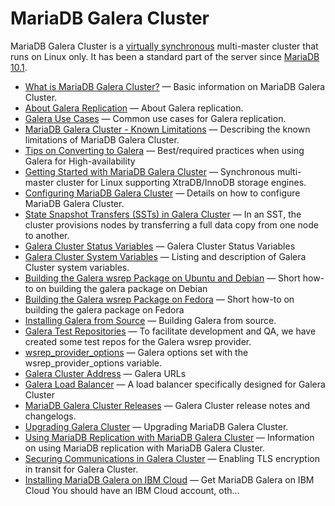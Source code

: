 # MariaDB Galera Cluster

MariaDB Galera Cluster is a [virtually synchronous](/replication/galera-cluster/about-galera-replication/) multi-master cluster that runs on Linux only. It has been a standard part of the server since [MariaDB 10.1](/kb/en/what-is-mariadb-101/).

- [What is MariaDB Galera Cluster?](/replication/galera-cluster/what-is-mariadb-galera-cluster/) — Basic information on MariaDB Galera Cluster.
- [About Galera Replication](/replication/galera-cluster/about-galera-replication/) — About Galera replication.
- [Galera Use Cases](/replication/galera-cluster/galera-use-cases/) — Common use cases for Galera replication.
- [MariaDB Galera Cluster - Known Limitations](/replication/galera-cluster/mariadb-galera-cluster-known-limitations/) — Describing the known limitations of MariaDB Galera Cluster.
- [Tips on Converting to Galera](/replication/galera-cluster/tips-on-converting-to-galera/) — Best/required practices when using Galera for High-availability
- [Getting Started with MariaDB Galera Cluster](/replication/galera-cluster/getting-started-with-mariadb-galera-cluster/) — Synchronous multi-master cluster for Linux supporting XtraDB/InnoDB storage engines.
- [Configuring MariaDB Galera Cluster](/replication/galera-cluster/configuring-mariadb-galera-cluster/) — Details on how to configure MariaDB Galera Cluster.
- [State Snapshot Transfers (SSTs) in Galera Cluster](/replication/galera-cluster/state-snapshot-transfers-ssts-in-galera-cluster/) — In an SST, the cluster provisions nodes by transferring a full data copy from one node to another.
- [Galera Cluster Status Variables](/replication/galera-cluster/galera-cluster-status-variables/) — Galera Cluster Status Variables
- [Galera Cluster System Variables](/replication/galera-cluster/galera-cluster-system-variables/) — Listing and description of Galera Cluster system variables.
- [Building the Galera wsrep Package on Ubuntu and Debian](/replication/galera-cluster/building-the-galera-wsrep-package-on-ubuntu-and-debian/) — Short how-to on building the galera package on Debian
- [Building the Galera wsrep Package on Fedora](/replication/galera-cluster/building-the-galera-wsrep-package-on-fedora/) — Short how-to on building the galera package on Fedora
- [Installing Galera from Source](/replication/galera-cluster/installing-galera-from-source/) — Building Galera from source.
- [Galera Test Repositories](/replication/galera-cluster/galera-test-repositories/) — To facilitate development and QA, we have created some test repos for the Galera wsrep provider.
- [wsrep_provider_options](/replication/galera-cluster/wsrep_provider_options/) — Galera options set with the wsrep_provider_options variable.
- [Galera Cluster Address](/replication/galera-cluster/galera-cluster-address/) — Galera URLs
- [Galera Load Balancer](/replication/galera-cluster/galera-load-balancer/) — A load balancer specifically designed for Galera Cluster
- [MariaDB Galera Cluster Releases](/replication/galera-cluster/mariadb-galera-cluster-releases/) — Galera Cluster release notes and changelogs.
- [Upgrading Galera Cluster](/replication/galera-cluster/upgrading-galera-cluster/) — Upgrading MariaDB Galera Cluster.
- [Using MariaDB Replication with MariaDB Galera Cluster](/replication/galera-cluster/using-mariadb-replication-with-mariadb-galera-cluster/) — Information on using MariaDB replication with MariaDB Galera Cluster.
- [Securing Communications in Galera Cluster](/mariadb-administration/user-server-security/securing-mariadb/securing-mariadb-encryption/data-in-transit-encryption/securing-communications-in-galera-cluster/) — Enabling TLS encryption in transit for Galera Cluster.
- [Installing MariaDB Galera on IBM Cloud](/replication/galera-cluster/installing-mariadb-galera-on-ibm-cloud/) — Get MariaDB Galera on IBM Cloud
You should have an IBM Cloud account, oth...